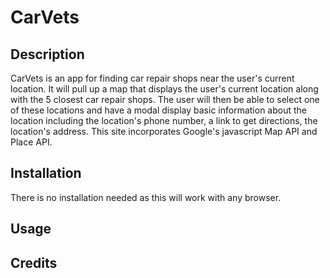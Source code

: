 # CarVets

## Description

CarVets is an app for finding car repair shops near the user's current location. It will pull up a map that displays the user's current location along with the 5 closest car repair shops. The user will then be able to select one of these locations and have a modal display basic information about the location including the location's phone number, a link to get directions, the location's address. This site incorporates Google's javascript Map API and Place API.

## Installation

There is no installation needed as this will work with any browser.

## Usage

## Credits

